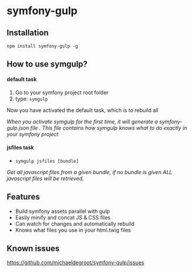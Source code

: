 # symfony-gulp

## Installation
`npm install symfony-gulp -g`

## How to use symgulp?
#### default task
 1.   Go to your symfony project root folder
 2.   type: `symgulp`

Now you have activated the default task, which is to rebuild all

*When you activate symgulp for the first time, it will generate a symfony-gulp.json file*
*. This file contains how symgulp knows what to do exactly in your symfony project*

#### jsfiles task
 - `symgulp jsfiles [bundle]`

*Get all javascript files from a given bundle, if no bundle is given ALL javascript files will be retrieved.*

## Features

 -    Build symfony assets parallel with gulp
 -    Easily minify and concat JS & CSS files
 -    Can watch for changes and automatically rebuild
 -    Knows what files you use in your html.twig files

## Known issues
https://github.com/michaeldegroot/symfony-gulp/issues
